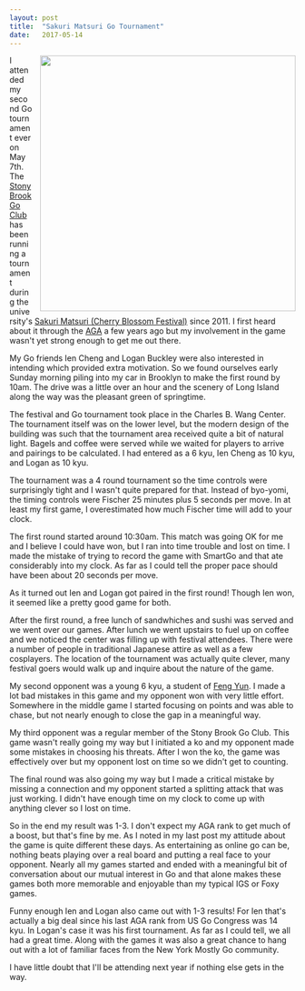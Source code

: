 ```yaml
---
layout: post
title:  "Sakuri Matsuri Go Tournament"
date:   2017-05-14
---
```


<image style="float: right; margin-left: 1em;" width="450" src="http://swannodette.github.io/baduk/assets/images/sakuri.jpg" />

I attended my second Go tournament ever on May 7th. The [Stony Brook Go
Club](https://stonybrook.collegiatelink.net/organization/goclub) has
been running a tournament during the university's [Sakuri Matsuri
(Cherry Blossom Festival)](http://www.stonybrook.edu/commcms/japan/programs/sakura.html)
since 2011. I first heard about it through the [AGA](http://www.usgo.org/news/2012/05/quaid-tseng-6d-tops-stony-brook-sakura-matsuri-go-tourney/)
a few years ago but my involvement in the game wasn't yet strong
enough to get me out there.

My Go friends Ien Cheng and Logan Buckley were also interested in
intending which provided extra motivation. So we found ourselves early
Sunday morning piling into my car in Brooklyn to make the first round
by 10am. The drive was a little over an hour and the scenery of Long
Island along the way was the pleasant green of springtime.

The festival and Go tournament took place in the Charles B. Wang
Center. The tournament itself was on the lower level, but the modern
design of the building was such that the tournament area received
quite a bit of natural light. Bagels and coffee were served while we
waited for players to arrive and pairings to be calculated. I had
entered as a 6 kyu, Ien Cheng as 10 kyu, and Logan as 10 kyu.

The tournament was a 4 round tournament so the time controls were
surprisingly tight and I wasn't quite prepared for that. Instead of
byo-yomi, the timing controls were Fischer 25 minutes plus 5 seconds
per move. In at least my first game, I overestimated how much
Fischer time will add to your clock.

The first round started around 10:30am. This match was going OK
for me and I believe I could have won, but I ran into time trouble and
lost on time. I made the mistake of trying to record the game with
SmartGo and that ate considerably into my clock. As far as I could
tell the proper pace should have been about 20 seconds per
move.

As it turned out Ien and Logan got paired in the first round! Though Ien
won, it seemed like a pretty good game for both. 

After the first round, a free lunch of
sandwhiches and sushi was served and we went over our games. After
lunch we went upstairs to fuel up on coffee and we noticed the center
was filling up with festival attendees. There were a number of people
in traditional Japanese attire as well as a few cosplayers. The
location of the tournament was actually quite clever, many festival
goers would walk up and inquire about the nature of the game.

My second opponent was a young 6 kyu, a student of
[Feng Yun](http://www.fengyungoschool.com). I made a lot bad mistakes
in this game and my opponent won with very little
effort. Somewhere in the middle game I started focusing on points and
was able to chase, but not nearly enough to close the gap in a
meaningful way.

My third opponent was a regular member of the Stony Brook Go
Club. This game wasn't really going my way but I initiated a ko and my
opponent made some mistakes in choosing his threats. After I won the
ko, the game was effectively over but my opponent lost on time so we
didn't get to counting.

The final round was also going my way but I made a critical mistake by
missing a connection and my opponent started a splitting attack that
was just working. I didn't have enough time on my clock to come up
with anything clever so I lost on time.

So in the end my result was 1-3. I don't expect my AGA rank to get
much of a boost, but that's fine by me. As I noted in my last post my
attitude about the game is quite different these days. As entertaining
as online go can be, nothing beats playing over a real board and
putting a real face to your opponent. Nearly all my games started and
ended with a meaningful bit of conversation about our mutual interest
in Go and that alone makes these games both more memorable and
enjoyable than my typical IGS or Foxy games.

Funny enough Ien and Logan also came out with 1-3 results! For Ien
that's actually a big deal since his last AGA rank from US Go Congress
was 14 kyu. In Logan's case it was his first tournament. As far as I
could tell, we all had a great time. Along with the games it was also
a great chance to hang out with a lot of familiar faces from the New
York Mostly Go community.

I have little doubt that I'll be attending next year if nothing else
gets in the way.
